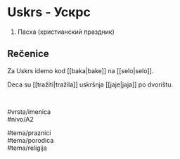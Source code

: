 # Uskrs - Ускрс

1. Пасха (христианский праздник)

## Rečenice

Za Uskrs idemo kod [[baka|bake]] na [[selo|selo]].

Deca su [[tražiti|tražila]] uskršnja [[jaje|jaja]] po dvorištu.

<br>

#vrsta/imenica  
#nivo/A2  

#tema/praznici  
#tema/porodica  
#tema/religija  
